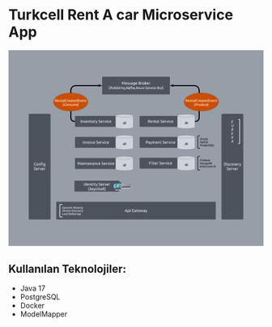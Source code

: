 # Turkcell Rent A car Microservice App

![](Microservice.png)

## Kullanılan Teknolojiler: 
 * Java 17
 * PostgreSQL
 * Docker
 * ModelMapper
